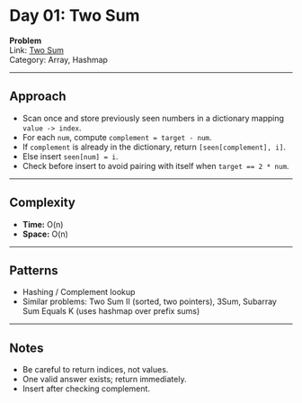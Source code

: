# Day 01: Two Sum

**Problem**  
Link: [Two Sum](https://leetcode.com/problems/two-sum/)  
Category: Array, Hashmap  

---

## Approach
- Scan once and store previously seen numbers in a dictionary mapping `value -> index`.  
- For each `num`, compute `complement = target - num`.  
- If `complement` is already in the dictionary, return `[seen[complement], i]`.  
- Else insert `seen[num] = i`.  
- Check before insert to avoid pairing with itself when `target == 2 * num`.  

---

## Complexity
- **Time:** O(n)  
- **Space:** O(n)  

---

## Patterns
- Hashing / Complement lookup  
- Similar problems: Two Sum II (sorted, two pointers), 3Sum, Subarray Sum Equals K (uses hashmap over prefix sums)  

---

## Notes
- Be careful to return indices, not values.  
- One valid answer exists; return immediately.  
- Insert after checking complement.  